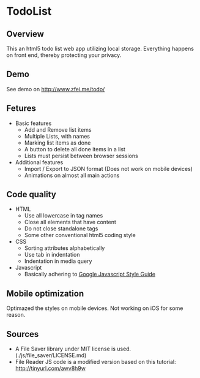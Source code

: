 TodoList
========

Overview
-----------
This an html5 todo list web app utilizing local storage. Everything happens on front end, thereby protecting your privacy.

Demo
------------
See demo on http://www.zfei.me/todo/

Fetures
------------
*	Basic features
	*	Add and Remove list items
	*	Multiple Lists, with names
	*	Marking list items as done
	*	A button to delete all done items in a list
	*	Lists must persist between browser sessions
*	Additional features
	*	Import / Export to JSON format (Does not work on mobile devices)
	*	Animations on almost all main actions

Code quality
-------------
*	HTML
	*	Use all lowercase in tag names
	*	Close all elements that have content
	*	Do not close standalone tags
	*	Some other conventional html5 coding style
*	CSS
	*	Sorting attributes alphabetically
	*	Use tab in indentation
	*	Indentation in media query
*	Javascript
	*	Basically adhering to [Google Javascript Style Guide](http://google-styleguide.googlecode.com/svn/trunk/javascriptguide.xml)

Mobile optimization
-------------
Optimazed the styles on mobile devices.
Not working on iOS for some reason.

Sources
--------------
*	A File Saver library under MIT license is used. (./js/file_saver/LICENSE.md)
*	File Reader JS code is a modified version based on this tutorial: http://tinyurl.com/awv8h9w
